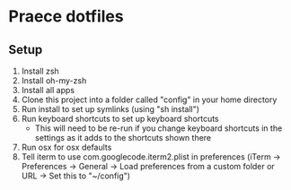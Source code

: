 # Praece dotfiles

## Setup
1. Install zsh
2. Install oh-my-zsh
3. Install all apps
4. Clone this project into a folder called "config" in your home directory
5. Run install to set up symlinks (using "sh install")
6. Run keyboard shortcuts to set up keyboard shortcuts
	- This will need to be re-run if you change keyboard shortcuts in the settings as it adds to the shortcuts shown there
7. Run osx for osx defaults
8. Tell iterm to use com.googlecode.iterm2.plist in preferences (iTerm -> Preferences -> General -> Load preferences from a custom folder or URL -> Set this to "~/config")
